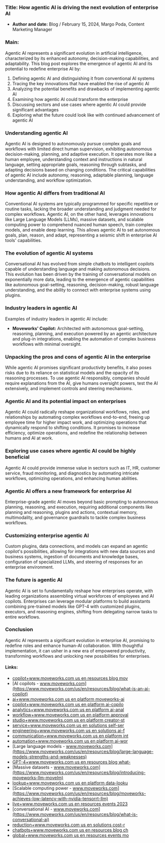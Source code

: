 ### Title: How agentic AI is driving the next evolution of enterprise AI
- **Author and date:** Blog / February 15, 2024, Margo Poda, Content Marketing Manager
### Main:
Agentic AI represents a significant evolution in artificial intelligence, characterized by its enhanced autonomy, decision-making capabilities, and adaptability. This blog post explores the emergence of agentic AI and its potential to redefine enterprise AI by:
1. Defining agentic AI and distinguishing it from conventional AI systems
2. Tracing the key innovations that have enabled the rise of agentic AI
3. Analyzing the potential benefits and drawbacks of implementing agentic AI
4. Examining how agentic AI could transform the enterprise
5. Discussing sectors and use cases where agentic AI could provide significant advantages
6. Exploring what the future could look like with continued advancement of agentic AI
### Understanding agentic AI
Agentic AI is designed to autonomously pursue complex goals and workflows with limited direct human supervision, exhibiting autonomous decision-making, planning, and adaptive execution. It operates more like a human employee, understanding context and instructions in natural language, setting appropriate goals, reasoning through subtasks, and adapting decisions based on changing conditions. The critical capabilities of agentic AI include autonomy, reasoning, adaptable planning, language understanding, and workflow optimization.
### How agentic AI differs from traditional AI
Conventional AI systems are typically programmed for specific repetitive or routine tasks, lacking the broader understanding and judgment needed for complex workflows. Agentic AI, on the other hand, leverages innovations like Large Language Models (LLMs), massive datasets, and scalable computing power to comprehend nuanced human speech, train complex models, and enable deep learning. This allows agentic AI to set autonomous goals, plan, reason, and adapt, representing a seismic shift in enterprise AI tools' capabilities.
### The evolution of agentic AI systems
Conversational AI has evolved from simple chatbots to intelligent copilots capable of understanding language and making autonomous decisions. This evolution has been driven by the training of conversational models on exponentially more data, leading to the emergence of agentic capabilities like autonomous goal-setting, reasoning, decision-making, robust language understanding, and the ability to connect with enterprise systems using plugins.
### Industry leaders in agentic AI
Examples of industry leaders in agentic AI include:
- **Moveworks' Copilot:** Architected with autonomous goal-setting, reasoning, planning, and execution powered by an agentic architecture and plug-in integrations, enabling the automation of complex business workflows with minimal oversight.
### Unpacking the pros and cons of agentic AI in the enterprise
While agentic AI promises significant productivity benefits, it also poses risks due to its reliance on statistical models and the opacity of its reasoning processes. To use agentic AI responsibly, companies should require explanations from the AI, give humans oversight powers, test the AI extensively, and implement controls and steering mechanisms.
### Agentic AI and its potential impact on enterprises
Agentic AI could radically reshape organizational workflows, roles, and relationships by automating complex workflows end-to-end, freeing up employee time for higher impact work, and optimizing operations that dynamically respond to shifting conditions. It promises to increase efficiency, optimize operations, and redefine the relationship between humans and AI at work.
### Exploring use cases where agentic AI could be highly beneficial
Agentic AI could provide immense value in sectors such as IT, HR, customer service, fraud monitoring, and diagnostics by automating intricate workflows, optimizing operations, and enhancing human abilities.
### Agentic AI offers a new framework for enterprise AI
Enterprise-grade agentic AI moves beyond basic prompting to autonomous planning, reasoning, and execution, requiring additional components like planning and reasoning, plugins and actions, contextual memory, multimodality, and governance guardrails to tackle complex business workflows.
### Customizing enterprise agentic AI
Custom plugins, data connections, and models can expand an agentic copilot's possibilities, allowing for integrations with new data sources and business systems, ingestion of documents and knowledge bases, configuration of specialized LLMs, and steering of responses for an enterprise environment.
### The future is agentic AI
Agentic AI is set to fundamentally reshape how enterprises operate, with leading organizations assembling virtual workforces of employees and AI copilots. Enterprises can leverage modular platforms to build assistants combining pre-trained models like GPT-4 with customized plugins, executors, and reasoning engines, shifting from delegating narrow tasks to entire workflows.
### Conclusion
Agentic AI represents a significant evolution in enterprise AI, promising to redefine roles and enhance human-AI collaboration. With thoughtful implementation, it can usher in a new era of empowered productivity, transforming workflows and unlocking new possibilities for enterprises.
#### Links:
  - [copilot+www.moveworks.com us en resources blog mov](https://www.moveworks.com/us/en/resources/blog/moveworks-next-gen-copilot)
  - [AI copilots - www.moveworks.com](https://www.moveworks.com/us/en/resources/blog/what-is-an-ai-copilot)
  - [ai+www.moveworks.com us en platform moveworks-ai](https://www.moveworks.com/us/en/platform/moveworks-ai)
  - [copilot+www.moveworks.com us en platform ai-copilo](https://www.moveworks.com/us/en/platform/ai-copilot)
  - [analytics+www.moveworks.com us en platform ai-anal](https://www.moveworks.com/us/en/platform/ai-analytics)
  - [workflow+www.moveworks.com us en platform approval](https://www.moveworks.com/us/en/platform/approval-workflow)
  - [studio+www.moveworks.com us en platform creator-st](https://www.moveworks.com/us/en/platform/creator-studio)
  - [service+www.moveworks.com us en solutions self-ser](https://www.moveworks.com/us/en/solutions/self-service)
  - [engineering+www.moveworks.com us en solutions ai-f](https://www.moveworks.com/us/en/solutions/ai-for-engineering)
  - [communication+www.moveworks.com us en platform int](https://www.moveworks.com/us/en/platform/internal-communication)
  - [automation+www.moveworks.com us en platform ai-wor](https://www.moveworks.com/us/en/platform/ai-workflow-automation)
  - [Large language models - www.moveworks.com](https://www.moveworks.com/us/en/resources/blog/large-language-models-strengths-and-weaknesses)
  - [GPT-4+www.moveworks.com us en resources blog what-](https://www.moveworks.com/us/en/resources/blog/what-is-gpt-4-and-why-is-it-better-than-gpt-3)
  - [Massive datasets - www.moveworks.com](https://www.moveworks.com/us/en/resources/blog/introducing-moveworks-llm-movelm)
  - [lookup+www.moveworks.com us en platform data-looku](https://www.moveworks.com/us/en/platform/data-lookup)
  - [Scalable computing power - www.moveworks.com](https://www.moveworks.com/us/en/resources/blog/moveworks-achieves-low-latency-with-nvidia-tensorrt-llm)
  - [live+www.moveworks.com us en resources events 2023](https://www.moveworks.com/us/en/resources/events/2023-moveworks-live)
  - [conversational AI - www.moveworks.com](https://www.moveworks.com/us/en/resources/blog/what-is-conversational-ai)
  - [reduction+www.moveworks.com us en solutions cost-r](https://www.moveworks.com/us/en/solutions/cost-reduction)
  - [chatbots+www.moveworks.com us en resources blog ch](https://www.moveworks.com/us/en/resources/blog/chatbot-vs-conversational-ai)
  - [global+www.moveworks.com us en resources events mo](https://www.moveworks.com/us/en/resources/events/moveworks-global)